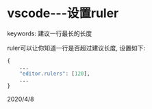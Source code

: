# vscode---设置ruler

keywords: 建议一行最长的长度  

ruler可以让你知道一行是否超过建议长度, 设置如下:  
```r
{
    ...
    "editor.rulers": [120],
    ...
}
```


2020/4/8  
